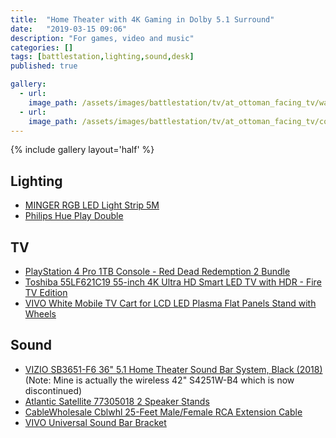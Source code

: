 ```yaml
---
title:  "Home Theater with 4K Gaming in Dolby 5.1 Surround"
date:   "2019-03-15 09:06"
description: "For games, video and music"
categories: []
tags: [battlestation,lighting,sound,desk]
published: true

gallery:
  - url: 
    image_path: /assets/images/battlestation/tv/at_ottoman_facing_tv/warm.jpg
  - url: 
    image_path: /assets/images/battlestation/tv/at_ottoman_facing_tv/cool.jpg
---
```


{% include gallery layout='half' %}

## Lighting

- [MINGER RGB LED Light Strip 5M](https://www.amazon.ca/dp/B07DG1CD8H/?tag=pwntrik-20)
- [Philips Hue Play Double](https:/B07GXB3S7Z/www.amazon.ca/dp/B07GXB3S7Z/?tag=pwntrik-20)

## TV

- [PlayStation 4 Pro 1TB Console - Red Dead Redemption 2 Bundle](https://www.amazon.ca/dp/B07HMLSN5F/?tag=pwntrik-20)
- [Toshiba 55LF621C19 55-inch 4K Ultra HD Smart LED TV with HDR - Fire TV Edition](https://www.amazon.ca/dp/B07HCZX8KC/?tag=pwntrik-20)
- [VIVO White Mobile TV Cart for LCD LED Plasma Flat Panels Stand with Wheels](https://www.amazon.ca/dp/B072MB8TKS/?tag=pwntrik-20)

## Sound

- [VIZIO SB3651-F6 36" 5.1 Home Theater Sound Bar System, Black (2018)](https://amzn.to/2IbH0xU) (Note: Mine is actually the wireless 42" S4251W-B4 which is now discontinued)
- [Atlantic Satellite 77305018 2 Speaker Stands](https://www.amazon.ca/dp/B075JL1HR9/?tag=pwntrik-20)
- [CableWholesale Cblwhl 25-Feet Male/Female RCA Extension Cable](https://www.amazon.ca/dp/B000I1EYK8/?tag=pwntrik-20)
- [VIVO Universal Sound Bar Bracket](https://www.amazon.ca/dp/B01GGS92YE/?tag=pwntrik-20)
